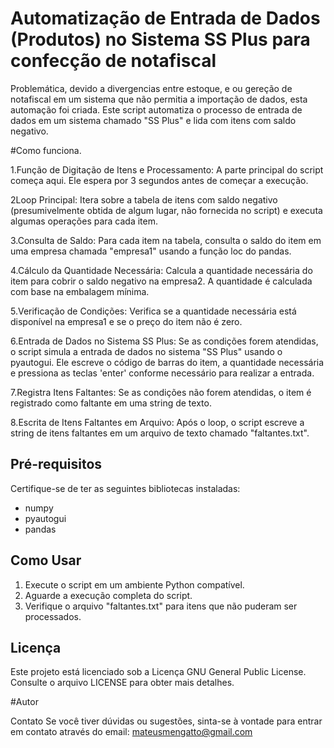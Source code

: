 # Automatização de Entrada de Dados (Produtos) no Sistema SS Plus para confecção de notafiscal
Problemática, devido a divergencias entre estoque, e ou gereção de notafiscal em um sistema que não permitia a importação de dados, esta automação foi criada.
Este script automatiza o processo de entrada de dados em um sistema chamado "SS Plus" e lida com itens com saldo negativo.


#Como funciona.

1.Função de Digitação de Itens e Processamento: A parte principal do script começa aqui. Ele espera por 3 segundos antes de começar a execução.

2Loop Principal: Itera sobre a tabela de itens com saldo negativo (presumivelmente obtida de algum lugar, não fornecida no script) e executa algumas operações para cada item.

3.Consulta de Saldo: Para cada item na tabela, consulta o saldo do item em uma empresa chamada "empresa1" usando a função loc do pandas.

4.Cálculo da Quantidade Necessária: Calcula a quantidade necessária do item para cobrir o saldo negativo na empresa2. A quantidade é calculada com base na embalagem mínima.

5.Verificação de Condições: Verifica se a quantidade necessária está disponível na empresa1 e se o preço do item não é zero.

6.Entrada de Dados no Sistema SS Plus: Se as condições forem atendidas, o script simula a entrada de dados no sistema "SS Plus" usando o pyautogui. 
Ele escreve o código de barras do item, a quantidade necessária e pressiona as teclas 'enter' conforme necessário para realizar a entrada.

7.Registra Itens Faltantes: Se as condições não forem atendidas, o item é registrado como faltante em uma string de texto.

8.Escrita de Itens Faltantes em Arquivo: Após o loop, o script escreve a string de itens faltantes em um arquivo de texto chamado "faltantes.txt".

## Pré-requisitos

Certifique-se de ter as seguintes bibliotecas instaladas:

- numpy
- pyautogui
- pandas

## Como Usar

1. Execute o script em um ambiente Python compatível.
2. Aguarde a execução completa do script.
3. Verifique o arquivo "faltantes.txt" para itens que não puderam ser processados.


## Licença

Este projeto está licenciado sob a Licença GNU General Public License. Consulte o arquivo LICENSE para obter mais detalhes.

#Autor

Contato Se você tiver dúvidas ou sugestões, sinta-se à vontade para entrar em contato através do email: mateusmengatto@gmail.com
